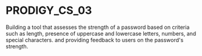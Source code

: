 # PRODIGY_CS_03
Building a tool that assesses the strength of a password based on criteria such as length, presence of uppercase and lowercase letters, numbers, and special characters. and providing feedback to users on the password's strength.
